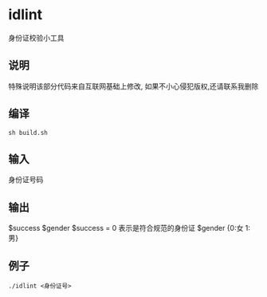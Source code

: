 idlint
======

身份证校验小工具

## 说明
特殊说明该部分代码来自互联网基础上修改, 如果不小心侵犯版权,还请联系我删除

## 编译

    sh build.sh

## 输入
身份证号码
## 输出
$success $gender
$success = 0  表示是符合规范的身份证
$gender  {0:女 1:男}

## 例子

    ./idlint <身份证号>
    
